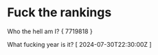 # Fuck the rankings

Who the hell am I?
{ 7719818 }

What fucking year is it?
[ 2024-07-30T22:30:00Z ]

